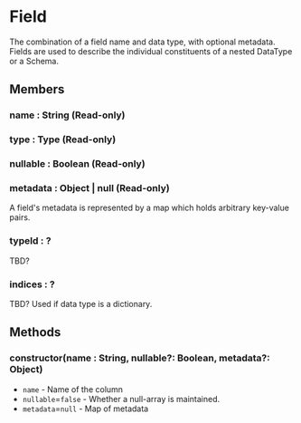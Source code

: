 # Field

The combination of a field name and data type, with optional metadata. Fields are used to describe the individual constituents of a nested DataType or a Schema.


## Members

### name : String (Read-only)

### type : Type (Read-only)

### nullable : Boolean (Read-only)

### metadata : Object | null (Read-only)

A field's metadata is represented by a map which holds arbitrary key-value pairs.

### typeId : ?

TBD?

### indices : ?

TBD? Used if data type is a dictionary.


## Methods

### constructor(name : String, nullable?: Boolean, metadata?: Object)

* `name` - Name of the column
* `nullable`=`false` - Whether a null-array is maintained.
* `metadata`=`null` - Map of metadata
